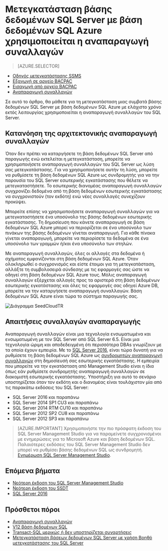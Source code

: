 <properties
   pageTitle="Μετεγκατάσταση σε βάση δεδομένων SQL που χρησιμοποιείται η αναπαραγωγή συναλλαγών | Microsoft Azure"
   description="Azure βάση δεδομένων Microsoft SQL, μετεγκατάσταση της βάσης δεδομένων, Εισαγωγή βάσης δεδομένων, αναπαραγωγή συναλλαγών"
   services="sql-database"
   documentationCenter=""
   authors="CarlRabeler"
   manager="jhubbard"
   editor=""/>

<tags
   ms.service="sql-database"
   ms.devlang="NA"
   ms.topic="article"
   ms.tgt_pltfrm="NA"
   ms.workload="sqldb-migrate"
   ms.date="08/23/2016"
   ms.author="carlrab"/>

# <a name="migrate-sql-server-database-to-azure-sql-database-using-transactional-replication"></a>Μετεγκατάσταση βάσης δεδομένων SQL Server με βάση δεδομένων SQL Azure χρησιμοποιείται η αναπαραγωγή συναλλαγών

> [AZURE.SELECTOR]
- [Οδηγός μετεγκατάστασης SSMS](sql-database-cloud-migrate-compatible-using-ssms-migration-wizard.md)
- [Εξαγωγή σε αρχείο BACPAC](sql-database-cloud-migrate-compatible-export-bacpac-ssms.md)
- [Εισαγωγή από αρχείο BACPAC](sql-database-cloud-migrate-compatible-import-bacpac-ssms.md)
- [Αναπαραγωγή συναλλαγών](sql-database-cloud-migrate-compatible-using-transactional-replication.md)

Σε αυτό το άρθρο, θα μάθετε για τη μετεγκατάσταση μιας συμβατά βάσης δεδομένων SQL Server με βάση δεδομένων SQL Azure με ελάχιστο χρόνο εκτός λειτουργίας χρησιμοποιείται η αναπαραγωγή συναλλαγών του SQL Server.

## <a name="understanding-the-transactional-replication-architecture"></a>Κατανόηση της αρχιτεκτονικής αναπαραγωγή συναλλαγών

Όταν δεν πρέπει να καταργήσετε τη βάση δεδομένων SQL Server από παραγωγής ενώ εκτελείται η μετεγκατάσταση, μπορείτε να χρησιμοποιήσετε αναπαραγωγή συναλλαγών του SQL Server ως λύση σας μετεγκατάστασης. Για να χρησιμοποιήσετε αυτήν τη λύση, μπορείτε να ρυθμίσετε τη βάση δεδομένων SQL Azure ως συνδρομητής για να την παρουσία του SQL Server εσωτερικής εγκατάστασης που θέλετε να μετεγκαταστήσετε. Το εσωτερικής διανομέας αναπαραγωγή συναλλαγών συγχρονίζει δεδομένα από τη βάση δεδομένων εσωτερικής εγκατάστασης να συγχρονιστούν (τον εκδότη) ενώ νέες συναλλαγές συνεχίζουν προκύψει. 

Μπορείτε επίσης να χρησιμοποιήσετε αναπαραγωγή συναλλαγών για να μετεγκαταστήσετε ένα υποσύνολο της βάσης δεδομένων εσωτερικής εγκατάστασης. Τη δημοσίευση που κάνετε αναπαραγωγή σε βάση δεδομένων SQL Azure μπορεί να περιορίζεται σε ένα υποσύνολο των πινάκων της βάσης δεδομένων γίνεται αναπαραγωγή. Για κάθε πίνακα γίνεται αναπαραγωγή, μπορείτε να περιορίσετε τα δεδομένα σε ένα υποσύνολο των γραμμών ή/και ένα υποσύνολο των στηλών.

Με αναπαραγωγή συναλλαγών, όλες οι αλλαγές στα δεδομένα ή σχήματος εμφανίζονται στη βάση δεδομένων SQL Azure. Όταν ολοκληρωθεί ο συγχρονισμός και είστε έτοιμοι για τη μετεγκατάσταση, αλλάξτε τη συμβολοσειρά σύνδεσης με τις εφαρμογές σας ώστε να οδηγεί στη βάση δεδομένων SQL Azure τους. Μόλις αναπαραγωγή συναλλαγών εξέρχεται αλλαγές προς τα αριστερά στη βάση δεδομένων εσωτερικής εγκατάστασης και όλες τις εφαρμογές σας οδηγεί Azure DB, μπορείτε να την καταργήσετε αναπαραγωγή συναλλαγών. Βάση δεδομένων SQL Azure είναι τώρα το σύστημα παραγωγής σας.

 ![Διάγραμμα SeedCloudTR](./media/sql-database-cloud-migrate/SeedCloudTR.png)

## <a name="transactional-replication-requirements"></a>Απαιτήσεις συναλλαγών αναπαραγωγής

Αναπαραγωγή συναλλαγών είναι μια τεχνολογία ενσωματωμένα και ενσωματωμένη με τον SQL Server από SQL Server 6.5. Είναι μια τεχνολογία ώριμη και αποδεδειγμένη ότι περισσότερα DBAs γνωρίζουν με τα οποία έχουν εμπειρία. Με το [SQL Server 2016](https://www.microsoft.com/en-us/cloud-platform/sql-server), είναι τώρα δυνατή για να ρυθμίσετε τη βάση δεδομένων SQL Azure ως [συνδρομητών αναπαραγωγή συναλλαγών](https://msdn.microsoft.com/library/mt589530.aspx) στη δημοσίευσή σας εσωτερικής εγκατάστασης. Η εμπειρία που μπορείτε να την εγκατάσταση από Management Studio είναι η ίδια όπως εάν ρυθμίσετε συνδρομητής αναπαραγωγή συναλλαγών σε διακομιστή εσωτερικής εγκατάστασης. Υποστήριξη για αυτό το σενάριο υποστηρίζεται όταν τον εκδότη και ο διανομέας είναι τουλάχιστον μία από τις παρακάτω εκδόσεις του SQL Server:

 - SQL Server 2016 και παραπάνω 
 - SQL Server 2014 SP1 CU3 και παραπάνω
 - SQL Server 2014 RTM CU10 και παραπάνω
 - SQL Server 2012 SP2 CU8 και παραπάνω
 - SQL Server 2012 SP3 και παραπάνω


> [AZURE.IMPORTANT] Χρησιμοποιήστε την πιο πρόσφατη έκδοση του SQL Server Management Studio για να παραμείνετε συγχρονισμένοι με ενημερώσεις για το Microsoft Azure και βάση δεδομένων SQL. Παλαιότερες εκδόσεις του SQL Server Management Studio δεν μπορεί να ρυθμίσει βάσης δεδομένων SQL ως συνδρομητή. [Ενημέρωση SQL Server Management Studio](https://msdn.microsoft.com/library/mt238290.aspx).


## <a name="next-steps"></a>Επόμενα βήματα

- [Νεότερη έκδοση του SQL Server Management Studio](https://msdn.microsoft.com/library/mt238290.aspx)
- [Νεότερη έκδοση του SSDT](https://msdn.microsoft.com/library/mt204009.aspx)
- [SQL Server 2016](https://www.microsoft.com/en-us/cloud-platform/sql-server)

## <a name="additional-resources"></a>Πρόσθετοι πόροι

- [Αναπαραγωγή συναλλαγών](https://msdn.microsoft.com/library/mt589530.aspx)
- [V12 βάση δεδομένων SQL](sql-database-v12-whats-new.md)
- [Transact-SQL μερικώς ή δεν υποστηρίζεται συναρτήσεις](sql-database-transact-sql-information.md)
- [Μετεγκατάσταση βάσεων δεδομένων SQL Server με χρήση Βοηθό μετεγκατάστασης του SQL Server](http://blogs.msdn.com/b/ssma/)
